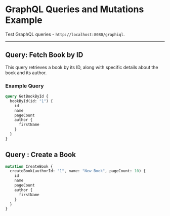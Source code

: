 # GraphQL Queries and Mutations Example

Test GraphQL queries -  `http://localhost:8080/graphiql`.


---

## Query: Fetch Book by ID

This query retrieves a book by its ID, along with specific details about the book and its author.

### Example Query
```graphql
query GetBookById {
  bookById(id: "1") {
    id
    name
    pageCount
    author {
      firstName
    }
  }
}
```
## Query : Create a Book 

```graphql
mutation CreateBook {
  createBook(authorId: "1", name: "New Book", pageCount: 10) {
    id
    name
    pageCount
    author {
      firstName
    }
  }
}
```
